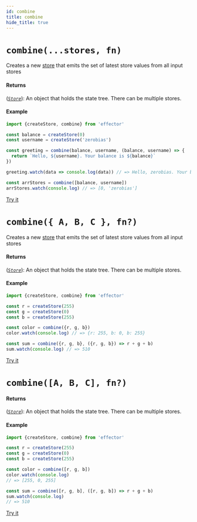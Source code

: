 ```yaml
---
id: combine
title: combine
hide_title: true
---
```


# `combine(...stores, fn)`

Creates a new [store](Store.md) that emits the set of latest store values from all input stores

#### Returns

([_`Store`_](Store.md)): An object that holds the state tree. There can be multiple stores.

#### Example

```js try
import {createStore, combine} from 'effector'

const balance = createStore(0)
const username = createStore('zerobias')

const greeting = combine(balance, username, (balance, username) => {
  return `Hello, ${username}. Your balance is ${balance}`
})

greeting.watch(data => console.log(data)) // => Hello, zerobias. Your balance is 0

const arrStores = combine([balance, username])
arrStores.watch(console.log) // => [0, 'zerobias']
```

[Try it](https://share.effector.dev/jyX3NCLt)

# `combine({ A, B, C }, fn?)`

Creates a new [store](Store.md) that emits the set of latest store values from all input stores

#### Returns

([_`Store`_](Store.md)): An object that holds the state tree. There can be multiple stores.

#### Example

```js try
import {createStore, combine} from 'effector'

const r = createStore(255)
const g = createStore(0)
const b = createStore(255)

const color = combine({r, g, b})
color.watch(console.log) // => {r: 255, b: 0, b: 255}

const sum = combine({r, g, b}, ({r, g, b}) => r + g + b)
sum.watch(console.log) // => 510
```

[Try it](https://share.effector.dev/9AckAVg7)

# `combine([A, B, C], fn?)`

#### Returns

([_`Store`_](Store.md)): An object that holds the state tree. There can be multiple stores.

#### Example

```js try
import {createStore, combine} from 'effector'

const r = createStore(255)
const g = createStore(0)
const b = createStore(255)

const color = combine([r, g, b])
color.watch(console.log)
// => [255, 0, 255]

const sum = combine([r, g, b], ([r, g, b]) => r + g + b)
sum.watch(console.log)
// => 510
```

[Try it](https://share.effector.dev/ch4CKPrX)
